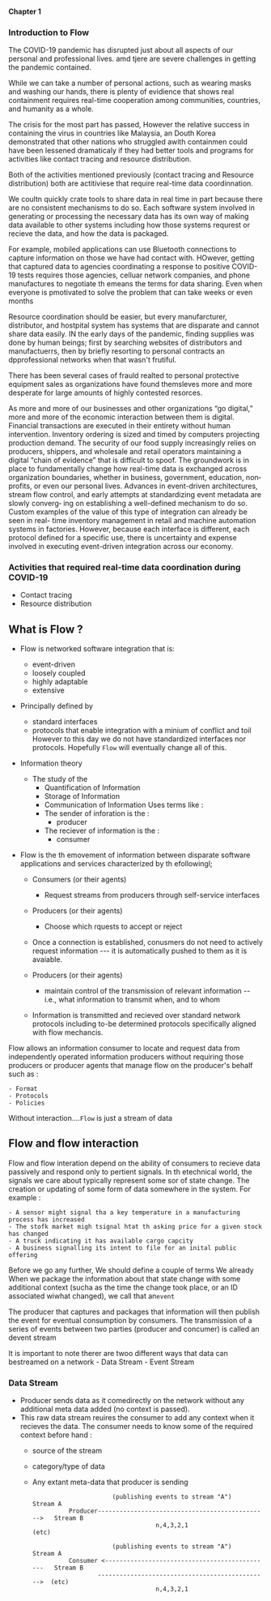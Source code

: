 #### Chapter 1
### Introduction to Flow 

The COVID-19 pandemic has disrupted just about all aspects
of our personal and professional lives. amd tjere are 
severe challenges in getting the pandemic contained. 

While we can take a number of personal actions, such as wearing masks and 
washing our hands, there is plenty of evidience that shows real containment requires real-time cooperation
among communities, countries, and humanity as a whole.


The crisis for the most part has passed, However the relative success in containing the 
virus in countries like Malaysia, an Douth Korea demonstrated that other nations who struggled
awith containmen could have been lessened dramaticaly if they had better tools and programs for 
activities like contact tracing and resource distribution.

Both of the activities mentioned previously (contact tracing and Resource distribution)
both are actitiviese that require real-time data coordinnation.


We coultn quickly crate tools to share data in real time in part because there are no consistent
mechanisms to do so.  Each software system involved in generating or processing the 
necessary data has its own way of making data available to other systems including 
how those systems requrest or recieve the data, and how the data is packaged.


For example, mobiled applications can use Bluetooth connections to capture
information on those we have had contact with.
HOwever, getting that captured data to agencies coordinating a response to positive
COVID-19 tests requires those agencies, celluar network companies, and phone manufactures 
to negotiate th emeans the terms for data sharing.  Even when everyone is pmotivated to solve the problem that can
take weeks or even months 


Resource coordination should be easier, but every manufarcturer, distributor, and hostpital
system has systems that are disparate and cannot share data easily.  IN the early
days of the pandemic, finding supplies was done by human beings; first by searching websites of distributors and manufactuerrs,
then by briefly resorting to personal contracts an dpprofessional networks when that wasn't frutiful.

There has been several cases of frauld realted to personal protective equipment sales as organizations have found themsleves more and more desperate for large amounts of highly contested resorces.

As more and more of our businesses and other organizations “go digital,” more and more of the economic interaction between them is digital. Financial transactions are executed in their entirety without human intervention. Inventory ordering is sized and timed by computers projecting production demand. The security of our food supply increasingly relies on producers, shippers, and wholesale and retail operators maintaining a digital “chain of evidence” that is difficult to spoof.
The groundwork is in place to fundamentally change how real-time data is exchanged across organization boundaries, whether in business, government, education, non‐ profits, or even our personal lives. Advances in event-driven architectures, stream flow control, and early attempts at standardizing event metadata are slowly converg‐ ing on establishing a well-defined mechanism to do so.
Custom examples of the value of this type of integration can already be seen in real- time inventory management in retail and machine automation systems in factories. However, because each interface is different, each protocol defined for a specific use, there is uncertainty and expense involved in executing event-driven integration across our economy.


### Activities that required real-time data coordination during COVID-19
- Contact tracing 
- Resource distribution





## What is Flow ?


- Flow is networked software integration that is:
    * event-driven
    * loosely coupled
    * highly adaptable
    * extensive

- Principally defined by 
    * standard interfaces 
    * protocols 
that enable integration with a minium of conflict and toil
However to this day we do not have standardized interfaces 
nor protocols.  Hopefully `Flow` will eventually change all of this. 

- Information theory
    * The study of the
        - Quantification of Information
        - Storage of Information
        - Communication of Information
    Uses terms like :
        - The sender of inforation is the :
            * producer
        - The reciever of information is the :
            * consumer 
- Flow is the th emovement of information between disparate software applications and services characterized by th efollowingl;
    * Consumers (or their agents)
        - Request streams from producers through self-service interfaces
    * Producers (or their agents)
        - Choose which rquests to accept or reject

    * Once a connection is established, conusmers do not need to actively request
    information --- it is automatically pushed to them as it is avaiable.
    * Producers (or their agents)
        - maintain control of the transmission of relevant information -- i.e., 
        what information to transmit when, and to whom 
    * Information is transmitted and recieved over standard network protocols
    including to-be determined protocols specifically aligned with flow mechancis.


Flow allows an information consumer to locate and request data from independently 
operated information producers without requiring those producers
or producer agents that manage flow on the producer's behalf such as :

    - Format
    - Protocols 
    - Policies


Without interaction....`Flow` is just a stream of data


## Flow and flow interaction

Flow and flow interation depend on the ability of consumers to recieve data passively and respond
only to pertient signals.  In th etechnical world, the signals 
we care about typically represent some sor of state change.  The creation or updating of 
some form of data somewhere in the system.  For example :

    - A sensor might signal tha a key temperature in a manufacturing process has increased
    - The stofk market migh tsignal htat th asking price for a given stock has changed
    - A truck indicating it has available cargo capcity
    - A business signalling its intent to file for an inital public offering


Before we go any further, We should define a couple of terms We already 
When we package the information about that state change with 
some additional context (sucha as the time the change took place, or an 
ID associated wiwhat changed), we call that an`event`

The producer that captures and packages that 
information will then publish the event for eventual consumption by consumers.
The transmission of a series of events between two parties (producer and concumer) 
is called an devent stream 

It is important to note therer are twoo different ways that data can bestreamed on 
a network 
    - Data Stream
    - Event Stream



###  Data Stream

- Producer sends data as it comedirectly on the network without 
any additional meta data added (no context is passed).   
- This raw data 
stream reuires the  consumer to add any context when it recieves the data.
The consumer needs to know some of the required context before hand :
    * source of the stream
    * category/type of data
    * Any extant meta-data that producer is sending


                                (publishing events to stream "A")              Stream A
                    Producer----------------------------------------------->   Stream B
                                            n,4,3,2,1                          (etc) 

                                (publishing events to stream "A")              Stream A
                    Consumer <----------------------------------------------   Stream B
                            ----------------------------------------------->  (etc)               
                                            n,4,3,2,1                                         


